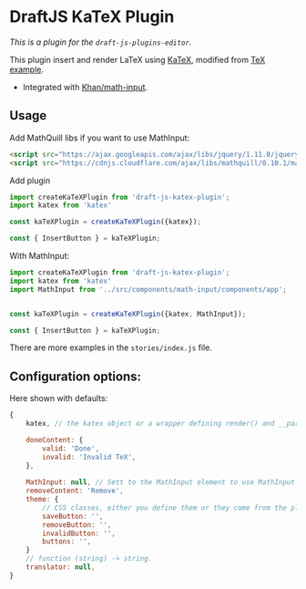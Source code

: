 # DraftJS KaTeX Plugin

*This is a plugin for the `draft-js-plugins-editor`.*

This plugin insert and render LaTeX using [KaTeX](https://github.com/Khan/KaTeX), modified from [TeX example](https://github.com/facebook/draft-js/tree/master/examples/draft-0-10-0/tex).

- Integrated with [Khan/math-input](https://github.com/Khan/math-input).

## Usage

Add MathQuill libs if you want to use MathInput:
```html
<script src="https://ajax.googleapis.com/ajax/libs/jquery/1.11.0/jquery.min.js"></script>
<script src="https://cdnjs.cloudflare.com/ajax/libs/mathquill/0.10.1/mathquill.min.js"></script>
```

Add plugin
```js
import createKaTeXPlugin from 'draft-js-katex-plugin';
import katex from 'katex'

const kaTeXPlugin = createKaTeXPlugin({katex});

const { InsertButton } = kaTeXPlugin;
```

With MathInput:

```js
import createKaTeXPlugin from 'draft-js-katex-plugin';
import katex from 'katex'
import MathInput from '../src/components/math-input/components/app';


const kaTeXPlugin = createKaTeXPlugin({katex, MathInput});

const { InsertButton } = kaTeXPlugin;
```

There are more examples in the `stories/index.js` file. 

## Configuration options:

Here shown with defaults:
```js
{
    katex, // the katex object or a wrapper defining render() and __parse().

    doneContent: {    
        valid: 'Done',
        invalid: 'Invalid TeX',
    },
    
    MathInput: null, // Sett to the MathInput element to use MathInput
    removeContent: 'Remove',
    theme: {
        // CSS classes, either you define them or they come from the plugin.css import
        saveButton: '',
        removeButton: '',
        invalidButton: '',
        buttons: '',
    }
    // function (string) -> string. 
    translator: null, 
}
```
